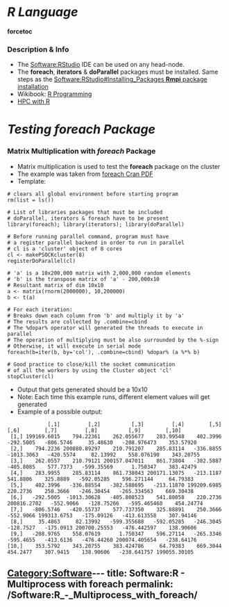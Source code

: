 # ***R Language***

__forcetoc__

### Description & Info

  - The [Software:RStudio](Software:RStudio "wikilink") IDE can be used
    on any head-node.
  - The **foreach**, **iterators** & **doParallel** packages must be
    installed. Same steps as the [Software:RStudio\#Installing_Packages
    **Rmpi** package
    installation](Software:RStudio#Installing_Packages_'''Rmpi'''_package_installation "wikilink")
  - Wikibook: [R
    Programming](http://en.wikibooks.org/wiki/R_Programming)
  - [HPC with
    R](http://cran.r-project.org/web/views/HighPerformanceComputing.html)

# ***Testing foreach Package***

### Matrix Multiplication with *foreach* Package

  - Matrix multiplication is used to test the **foreach** package on the
    cluster
  - The example was taken from [foreach Cran
    PDF](http://cran.r-project.org/web/packages/foreach/foreach.pdf)
  - Template:

<!-- end list -->

    # clears all global environment before starting program
    rm(list = ls())

    # List of libraries packages that must be included
    # doParallel, iterators & foreach have to be present
    library(foreach); library(iterators); library(doParallel)

    # Before running parallel command, program must have
    # a register parallel backend in order to run in parallel
    # cl is a 'cluster' object of 8 cores
    cl <- makePSOCKcluster(8)
    registerDoParallel(cl)

    # 'a' is a 10x200,000 matrix with 2,000,000 random elements
    # 'b' is the transpose matrix of 'a' - 200,000x10
    # Resultant matrix of dim 10x10
    a <- matrix(rnorm(2000000), 10,200000)
    b <- t(a)

    # For each iteration:
    # Breaks down each column from 'b' and multiply it by 'a'
    # The results are collected by .combine=cbind
    # The %dopar% operator will generated the threads to execute in parallel
    # The operation of multiplying must be also surrounded by the %-sign
    # Otherwise, it will execute in serial mode
    foreach(b=iter(b, by='col'), .combine=cbind) %dopar% (a %*% b)

    # Good practice to close/kill the socket communication
    # of all the workers by using the Cluster object 'cl'
    stopCluster(cl)

  - Output that gets generated should be a 10x10
  - Note: Each time this example runs, different element values will get
    generated
  - Example of a possible
output:

<!-- end list -->

```
             [,1]         [,2]          [,3]         [,4]        [,5]        [,6]        [,7]         [,8]          [,9]        [,10]
 [1,] 199169.6015    794.22361    262.055677    283.99548    402.3996   -292.5005   -806.5746     35.48630   -208.976473    353.57920
 [2,]    794.2236 200880.89297    210.791207    285.83114   -336.8855  -1013.3063   -420.5574     82.13992    558.076190    343.20755
 [3,]    262.0557    210.79121 200157.047011    861.73804   -382.5887   -405.8085    577.7373   -599.35569      1.750347    383.42479
 [4,]    283.9955    285.83114    861.738043 200171.13075   -213.1187    541.8806    325.8889   -592.05285    596.271144     64.79383
 [5,]    402.3996   -336.88554   -382.588695   -213.11870 199209.6985    220.2736    250.3666   -246.30454   -265.334563    669.30438
 [6,]   -292.5005  -1013.30628   -405.808523    541.88058    220.2736 200816.2702   -552.9066   -128.75266   -595.465460    454.24774
 [7,]   -806.5746   -420.55737    577.737350    325.88891    250.3666   -552.9066 199313.6753   -175.09126   -413.613558    307.94146
 [8,]     35.4863     82.13992   -599.355688   -592.05285   -246.3045   -128.7527   -175.0913 200700.25553   -476.442597    138.90606
 [9,]   -208.9765    558.07619      1.750347    596.27114   -265.3346   -595.4655   -413.6136   -476.44260 200074.405654   -238.64176
[10,]    353.5792    343.20755    383.424786     64.79383    669.3044    454.2477    307.9415    138.90606   -238.641757 199055.30105
```

[Category:Software](Category:Software "wikilink")---
title: Software:R - Multiprocess with foreach
permalink: /Software:R_-_Multiprocess_with_foreach/
---

